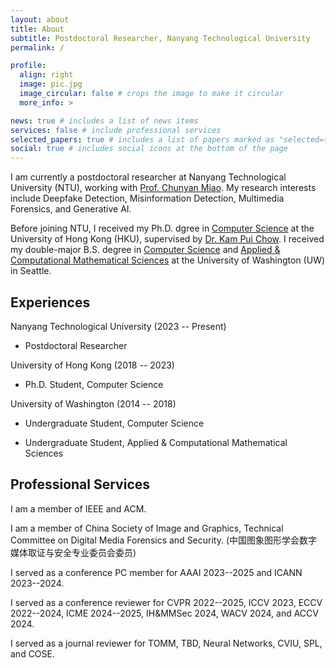 ```yaml
---
layout: about
title: About
subtitle: Postdoctoral Researcher, Nanyang Technological University
permalink: /

profile:
  align: right
  image: pic.jpg
  image_circular: false # crops the image to make it circular
  more_info: >

news: true # includes a list of news items
services: false # include professional services
selected_papers: true # includes a list of papers marked as "selected={true}"
social: true # includes social icons at the bottom of the page
---
```


I am currently a postdoctoral researcher at Nanyang Technological University (NTU), working with [Prof. Chunyan Miao](https://dr.ntu.edu.sg/cris/rp/rp00084). My research interests include Deepfake Detection, Misinformation Detection, Multimedia Forensics, and Generative AI.

Before joining NTU, I received my Ph.D. dgree in [Computer Science](https://www.cs.hku.hk/) at the University of Hong Kong (HKU), supervised by [Dr. Kam Pui Chow](https://www.cs.hku.hk/people/academic-staff/chow). I received my double-major B.S. degree in [Computer Science](https://www.cs.washington.edu/) and [Applied & Computational Mathematical Sciences](https://acms.washington.edu/) at the University of Washington (UW) in Seattle.

<!---Write your biography here. Tell the world about yourself. Link to your favorite [subreddit](http://reddit.com). You can put a picture in, too. The code is already in, just name your picture `prof_pic.jpg` and put it in the `img/` folder.

Put your address / P.O. box / other info right below your picture. You can also disable any of these elements by editing `profile` property of the YAML header of your `_pages/about.md`. Edit `_bibliography/papers.bib` and Jekyll will render your [publications page](/al-folio/publications/) automatically.

Link to your social media connections, too. This theme is set up to use [Font Awesome icons](https://fontawesome.com/) and [Academicons](https://jpswalsh.github.io/academicons/), like the ones below. Add your Facebook, Twitter, LinkedIn, Google Scholar, or just disable all of them.
 -->

## Experiences

Nanyang Technological University (2023 -- Present)

- Postdoctoral Researcher

University of Hong Kong (2018 -- 2023)

- Ph.D. Student, Computer Science

University of Washington (2014 -- 2018)

- Undergraduate Student, Computer Science

- Undergraduate Student, Applied & Computational Mathematical Sciences

## Professional Services

I am a member of IEEE and ACM.

I am a member of China Society of Image and Graphics, Technical Committee on Digital Media Forensics and Security. (中国图象图形学会数字媒体取证与安全专业委员会委员)

I served as a conference PC member for AAAI 2023--2025 and ICANN 2023--2024.

I served as a conference reviewer for CVPR 2022--2025, ICCV 2023, ECCV 2022--2024, ICME 2024--2025, IH&MMSec 2024, WACV 2024, and ACCV 2024.

I served as a journal reviewer for TOMM, TBD, Neural Networks, CVIU, SPL, and COSE.
